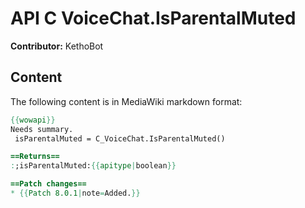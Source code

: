 # API C VoiceChat.IsParentalMuted

**Contributor:** KethoBot

## Content

The following content is in MediaWiki markdown format:

```mediawiki
{{wowapi}}
Needs summary.
 isParentalMuted = C_VoiceChat.IsParentalMuted()

==Returns==
:;isParentalMuted:{{apitype|boolean}}

==Patch changes==
* {{Patch 8.0.1|note=Added.}}
```